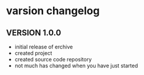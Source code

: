 # varsion changelog

## VERSION 1.0.0

- initial release of erchive
- created project
- created source code repository
- not much has changed when you have just started
